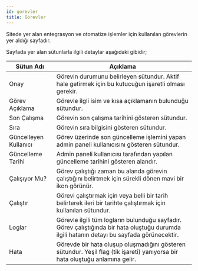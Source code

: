 ```yaml
---
id: gorevler
title: Görevler
---
```


Sitede yer alan entegrasyon ve otomatize işlemler için kullanılan görevlerin yer aldığı sayfadır.

Sayfada yer alan sütunlarla ilgili detaylar aşağıdaki gibidir;

|Sütun Adı|Açıklama|
|--|--|
|Onay|Görevin durumunu belirleyen sütundur. Aktif hale getirmek için bu kutucuğun işaretli olması gerekir.|
|Görev Açıklama|Görevle ilgli isim ve kısa açıklamanın bulunduğu sütundur.|
|Son Çalışma|Görevin son çalışma tarihini gösteren sütundur.|
|Sıra|Görevin sıra bilgisini gösteren sütundur.|
|Güncelleyen Kullanıcı|Görev üzerinde son güncelleme işlemini yapan admin paneli kullanıcısını gösteren sütundur.|
|Güncelleme Tarihi|Admin paneli kullanıcısı tarafından yapılan güncelleme tarihini gösteren alandır.|
|Çalışıyor Mu?|Görev çalıştığı zaman bu alanda görevin çalıştığını belirtmek için sürekli dönen mavi bir ikon görünür.|
|Çalıştır|Görevi çalıştırmak için veya belli bir tarih belirterek ileri bir tarihte çalıştırmak için kullanılan sütundur.|
|Loglar|Görevle ilgili tüm logların bulunduğu sayfadır. Görev çalıştığında bir hata oluştuğu durumda ilgili hatanın detayı bu sayfada görünecektir.|
|Hata|Görevde bir hata oluşup oluşmadığını gösteren sütundur. Yeşil flag (tik işareti) yanıyorsa bir hata oluştuğu anlamına gelir.|